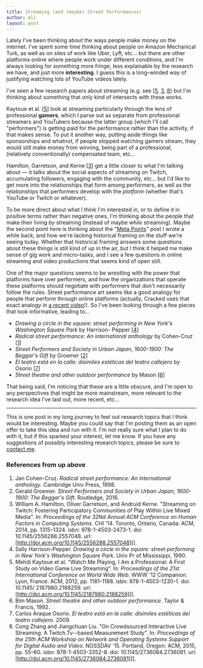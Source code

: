 ```yaml
---
title: Streaming (and (maybe) Street Performances)
author: Ali
layout: post
---
```


Lately I've been thinking about the ways people make money on the
internet. I've spent some time thinking about people on Amazon
Mechanical Turk, as well as on sites of work like Uber, Lyft, etc... but
there are other platforms online where people work under different
conditions, and I'm always looking for something more fringe, less
explainable by the research we have, and just more **interesting**. I
guess this is a long–winded way of justifying watching lots of YouTube
videos lately.

I've seen a few research papers about streaming (e.g. see [[5][], [3][], [8][]) but I'm thinking
about something that only kind of intersects with these works.

Kaytoue et al. [[5][]]
look at streaming particularly through the lens of professional
**gamers**, which I parse out as separate from professional streamers
and YouTubers because the latter group (which I'll call "performers") is
getting paid for the performance rather than the activity, if that makes
sense. To put it another way, putting aside things like sponsorships and
whatnot, if people stopped watching gamers stream, they would still make
money from winning, being part of a professional, (relatively
conventionally) compensated team, etc...

Hamilton, Garretson, and Kerne [[3][]]
get a little closer to what I'm talking about — it talks about the
social aspects of streaming on Twitch, accumulating followers, engaging
with the community, etc... but I'd like to get more into the
relationships that form among performers, as well as the relationships
that performers develop with the *platform* (whether that's YouTube or
Twitch or whatever).

To be more direct about what I think I'm interested in, or to define it
in positive terms rather than negative ones, I'm thinking about the
people that make their living *by* streaming (instead of maybe *while*
streaming). Maybe the second point here is thinking about
the "[Meta Points][]" post I wrote a while
back, and how we're lacking historical framing on the stuff we're seeing
today. Whether that historical framing answers some questions about
these things is still kind of up in the air, but I think it helped me
make sense of gig work and micro–tasks, and I see a few questions in
online streaming and video productions that seems kind of open still.

One of the major questions seems to be wrestling with the power that
platforms have over performers, and how the organizations that operate
these platforms should negotiate with performers that don't necessarily
follow the rules. Street performance art seems like a good analogy for
people that perform through online platforms (actually, Cracked uses
that exact analogy in [a recent
video][]!). So I've been
looking through a few pieces that look informative, leading to…

- _Drawing a circle in the square: street performing in New York's Washington Square Park_ by Harrison- Pepper [[4][]]
- _Radical street performance: An international anthology_ by Cohen-Cruz [[1][]]
- _Street Performers and Society in Urban Japan, 1600-1900: The Beggar's Gift_ by Groemer [[2][]]
- _El teatro está en la calle: disímiles estéticas del teatro callejero_ by Osorio [[7][]]
- _Street theatre and other outdoor performance_ by Mason [[6][]]

That being said, I'm noticing that these are a little obscure, and I'm
open to any perspectives that might be more mainstream, more relevant to
the research idea I've laid out, more recent, etc…

---

This is one post in my long journey to feel out research topics that I
think would be interesting. Maybe you could say that I'm posting them as
an open offer to take this idea and run with it. I'm not really sure
what I plan to do with it, but if this sparked your interest, let me
know. If you have any suggestions of possibly interesting research
topics, please be sure to [contact
me](https://ali-alkhatib.com/contact).

[a recent video]: https://www.youtube.com/watch?v=_MIPQNa8uhg
[Meta Points]: https://ali-alkhatib.com/blog/meta-points
[1]: #fn:1
[2]: #fn:2
[3]: #fn:3
[4]: #fn:4
[5]: #fn:5
[6]: #fn:6
[7]: #fn:7
[8]: #fn:8

### References from up above

1. <a name="fn:1"></a> Jan Cohen-Cruz. _Radical street performance: An international anthology_. Cambridge Univ Press, 1998.
1. <a name="fn:2"></a> Gerald Groemer. _Street Performers and Society in Urban Japan, 1600-1900: The Beggar's Gift_. Routledge, 2016.
1. <a name="fn:3"></a> William A. Hamilton, Oliver Garretson, and Andruid Kerne. "Streaming on Twitch: Fostering Participatory Communities of Play Within Live Mixed Media". In: _Proceedings of the 32Nd Annual ACM Conference on Human Factors in Computing Systems_. CHI '14. Toronto, Ontario, Canada: ACM, 2014, pp. 1315–1324. isbn: 978-1-4503-2473-1. doi: 10.1145/2556288.2557048. url: [http://doi.acm.org/10.1145/2556288.2557048]().
1. <a name="fn:4"></a> Sally Harrison-Pepper. _Drawing a circle in the square: street performing in New York's Washington Square Park_. Univ Pr of Mississippi, 1990.
1. <a name="fn:5"></a> Mehdi Kaytoue et al. "Watch Me Playing, I Am a Professional: A First Study on Video Game Live Streaming". In: _Proceedings of the 21st International Conference on World Wide Web_. WWW '12 Companion. Lyon, France: ACM, 2012, pp. 1181–1188. isbn: 978-1-4503-1230-1. doi: 10.1145/ 2187980.2188259. url: [http://doi.acm.org/10.1145/2187980.2188259]().
1. <a name="fn:6"></a> Bim Mason. _Street theatre and other outdoor performance_. Taylor & Francis, 1992.
1. <a name="fn:7"></a> Carlos Araque Osorio. _El teatro está en la calle: disímiles estéticas del teatro callejero_. 2009.
1. <a name="fn:8"></a> Cong Zhang and Jiangchuan Liu. "On Crowdsourced Interactive Live Streaming: A Twitch.Tv--based Measurement Study". In: _Proceedings of the 25th ACM Workshop on Network and Operating Systems Support for Digital Audio and Video_. NOSSDAV '15. Portland, Oregon: ACM, 2015, pp. 55–60. isbn: 978-1-4503-3352-8. doi: 10.1145/2736084.2736091. url: [http://doi.acm.org/10.1145/2736084.2736091]().


<!-- [dynamo]: http://dx.doi.org/10.1145/2702123.2702508
[PewDiePie]: https://www.youtube.com/watch?v=OkcdKKVuLg4
[HelloInternetPodcast70]: http://www.hellointernet.fm/podcast/70
[watchMe]: http://dx.doi.org/10.1145/2187980.2188259
[measurementStudy]: http://dx.doi.org/10.1145/2736084.2736091
[participatoryCommunity]: http://dx.doi.org/10.1145/2556288.2557048
[Meta Points]: /blog/meta-points
[contact me]: /contact
[a recent video]: https://www.youtube.com/watch?v=_MIPQNa8uhg -->